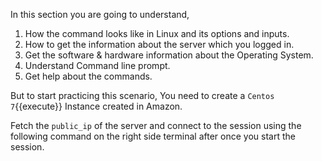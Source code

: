 In this section you are going to understand, 

  1. How the command looks like in Linux and its options and inputs.
  2. How to get the information about the server which you logged in.
  3. Get the software & hardware information about the Operating System.
  4. Understand Command line prompt.
  5. Get help about the commands.

But to start practicing this scenario, You need to create a `Centos 7`{{execute}} Instance created in Amazon.

Fetch the `public_ip` of the server and connect to the session using the following command on the right side terminal after once you start the session.

